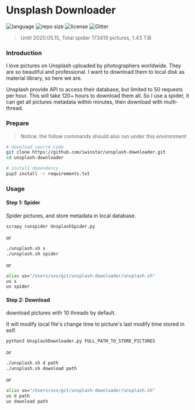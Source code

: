 # Unsplash Downloader

![language](https://img.shields.io/badge/language-Python/Shell-orange.svg)
![repo size](https://img.shields.io/github/repo-size/badges/shields.svg)
![license](https://img.shields.io/hexpm/l/plug.svg) 
![Gitter](https://img.shields.io/gitter/room/nwjs/nw.js.svg)

> Until 2020.05.15, Total spider 173419 pictures, 1.43 TiB

### Introduction
I love pictures on Unsplash uploaded by photographers worldwide. They are so beautiful and professional. I want to download them to local disk as material library, so here we are.

Unsplash provide API to access their database, but limited to 50 requests per hour. This will take 120+ hours to download them all. So I use a spider, it can get all pictures metadata within minutes, then download with multi-thread. 

### Prepare

> Notice: the follow commands should also run under this environment

```bash
# download source code
git clone https://github.com/iwinstar/unsplash-downloader.git
cd unsplash-downloader

# install dependency
pip3 install -r requirements.txt
```

### Usage
#### Step 1: Spider

Spider pictures, and store metadata in local database.

```bash
scrapy runspider UnsplashSpider.py
```

or

```bash
./unsplash.sh s
./unsplash.sh spider
```

or

```bash
alias us="/Users/xxx/git/unsplash-downloader/unsplash.sh"
us s
us spider
```

#### Step 2: Download

download pictures with 10 threads by default. 

It will modify local file's change time to picture's last modify time stored in exif.

```bash
python3 UnsplashDownloader.py FULL_PATH_TO_STORE_PICTURES
```

or

```bash
./unsplash.sh d path
./unsplash.sh download path
```

or
```bash
alias us="/Users/xxx/git/unsplash-downloader/unsplash.sh"
us d path
us download path
```

